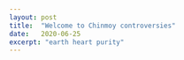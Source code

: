 ```yaml
---
layout: post
title:  "Welcome to Chinmoy controversies"
date:   2020-06-25
excerpt: "earth heart purity"
---
```

